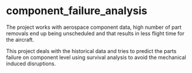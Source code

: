 # component_failure_analysis
The project works with aerospace component data, high number of part removals end up being unscheduled and that results in less flight time for the aircraft.

This project deals with the historical data and tries to predict the parts failure on component level using survival analysis to avoid the mechanical induced disruptions.
